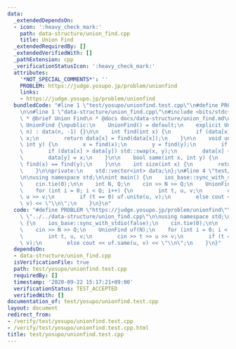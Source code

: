 ```yaml
---
data:
  _extendedDependsOn:
  - icon: ':heavy_check_mark:'
    path: data-structure/union_find.cpp
    title: Union Find
  _extendedRequiredBy: []
  _extendedVerifiedWith: []
  _pathExtension: cpp
  _verificationStatusIcon: ':heavy_check_mark:'
  attributes:
    '*NOT_SPECIAL_COMMENTS*': ''
    PROBLEM: https://judge.yosupo.jp/problem/unionfind
    links:
    - https://judge.yosupo.jp/problem/unionfind
  bundledCode: "#line 1 \"test/yosupo/unionfind.test.cpp\"\n#define PROBLEM \"https://judge.yosupo.jp/problem/unionfind\"\
    \n\n#line 1 \"data-structure/union_find.cpp\"\n#include <bits/stdc++.h>\n\n/*\n\
    \ * @brief Union Find\n * @docs docs/data-structure/union_find.md\n */\nclass\
    \ UnionFind {\npublic:\n    UnionFind() = default;\n    explicit UnionFind(int\
    \ n) : data(n, -1) {}\n\n    int find(int x) {\n        if (data[x] < 0) return\
    \ x;\n        return data[x] = find(data[x]);\n    }\n\n    void unite(int x,\
    \ int y) {\n        x = find(x);\n        y = find(y);\n        if (x == y) return;\n\
    \        if (data[x] > data[y]) std::swap(x, y);\n        data[x] += data[y];\n\
    \        data[y] = x;\n    }\n\n    bool same(int x, int y) {\n        return\
    \ find(x) == find(y);\n    }\n\n    int size(int x) {\n        return -data[find(x)];\n\
    \    }\n\nprivate:\n    std::vector<int> data;\n};\n#line 4 \"test/yosupo/unionfind.test.cpp\"\
    \n\nusing namespace std;\n\nint main() {\n    ios_base::sync_with_stdio(false);\n\
    \    cin.tie(0);\n\n    int N, Q;\n    cin >> N >> Q;\n    UnionFind uf(N);\n\
    \    for (int i = 0; i < Q; i++) {\n        int t, u, v;\n        cin >> t >>\
    \ u >> v;\n        if (t == 0) uf.unite(u, v);\n        else cout << uf.same(u,\
    \ v) << \"\\n\";\n    }\n}\n"
  code: "#define PROBLEM \"https://judge.yosupo.jp/problem/unionfind\"\n\n#include\
    \ \"../../data-structure/union_find.cpp\"\n\nusing namespace std;\n\nint main()\
    \ {\n    ios_base::sync_with_stdio(false);\n    cin.tie(0);\n\n    int N, Q;\n\
    \    cin >> N >> Q;\n    UnionFind uf(N);\n    for (int i = 0; i < Q; i++) {\n\
    \        int t, u, v;\n        cin >> t >> u >> v;\n        if (t == 0) uf.unite(u,\
    \ v);\n        else cout << uf.same(u, v) << \"\\n\";\n    }\n}"
  dependsOn:
  - data-structure/union_find.cpp
  isVerificationFile: true
  path: test/yosupo/unionfind.test.cpp
  requiredBy: []
  timestamp: '2020-09-22 15:17:21+09:00'
  verificationStatus: TEST_ACCEPTED
  verifiedWith: []
documentation_of: test/yosupo/unionfind.test.cpp
layout: document
redirect_from:
- /verify/test/yosupo/unionfind.test.cpp
- /verify/test/yosupo/unionfind.test.cpp.html
title: test/yosupo/unionfind.test.cpp
---
```

